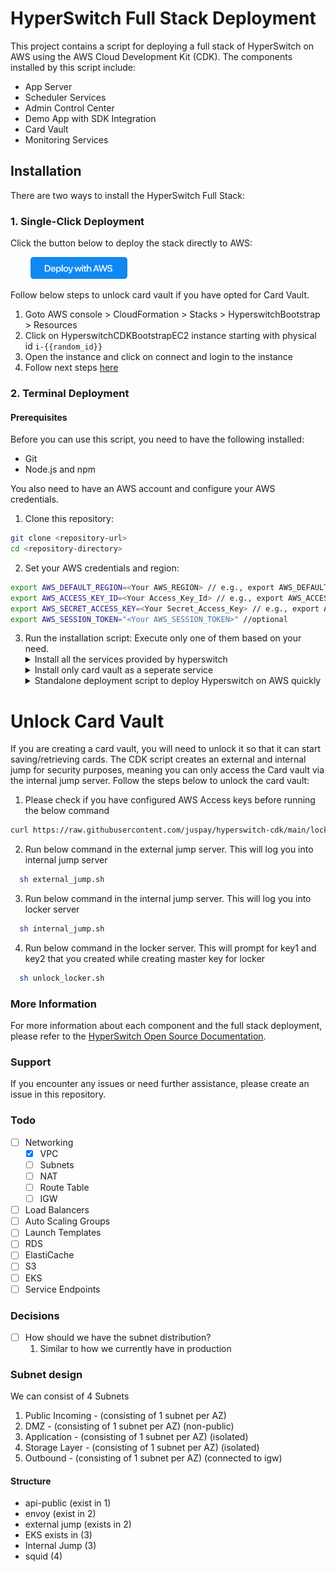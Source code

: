# HyperSwitch Full Stack Deployment

This project contains a script for deploying a full stack of HyperSwitch on AWS using the AWS Cloud Development Kit (CDK). The components installed by this script include:

- App Server
- Scheduler Services
- Admin Control Center
- Demo App with SDK Integration
- Card Vault
- Monitoring Services

## Installation

There are two ways to install the HyperSwitch Full Stack:

### 1. Single-Click Deployment

Click the button below to deploy the stack directly to AWS:

&emsp;&emsp; <a href="https://console.aws.amazon.com/cloudformation/home?#/stacks/new?stackName=HyperswitchBootstrap&templateURL=https://hyperswitch-synth.s3.eu-central-1.amazonaws.com/hs-starter-config.yaml"><img src="./images/aws_button.png" height="35"></a>

Follow below steps to unlock card vault if you have opted for Card Vault.

1. Goto AWS console > CloudFormation > Stacks > HyperswitchBootstrap > Resources
2. Click on HyperswitchCDKBootstrapEC2 instance starting with physical id `i-{{random_id}}`
3. Open the instance and click on connect and login to the instance
4. Follow next steps [here](#card_vault)

### 2. Terminal Deployment

#### Prerequisites

Before you can use this script, you need to have the following installed:

- Git
- Node.js and npm

You also need to have an AWS account and configure your AWS credentials.

1. Clone this repository:

```bash
git clone <repository-url>
cd <repository-directory>
```

2. Set your AWS credentials and region:

```bash
export AWS_DEFAULT_REGION=<Your AWS_REGION> // e.g., export AWS_DEFAULT_REGION=us-east-2
export AWS_ACCESS_KEY_ID=<Your Access_Key_Id> // e.g., export AWS_ACCESS_KEY_ID=AKIAIOSFODNN7EXAMPLE
export AWS_SECRET_ACCESS_KEY=<Your Secret_Access_Key> // e.g., export AWS_SECRET_ACCESS_KEY=wJalrXUtnFEMI/K7MDENG/bPxRfiCYEXAMPLEKEY
export AWS_SESSION_TOKEN="<Your AWS_SESSION_TOKEN>" //optional
```

3. Run the installation script:
    Execute only one of them based on your need.
    <details>
      <summary>Install all the services provided by hyperswitch</summary>
      <pre>sh install.sh</pre>
    </details>
    <details>
      <summary>Install only card vault as a seperate service</summary>
      <pre>sh install-locker.sh</pre>
    </details>
    <details>
      <summary>Standalone deployment script to deploy Hyperswitch on AWS quickly</summary>
      <pre>curl https://raw.githubusercontent.com/juspay/hyperswitch/main/aws/hyperswitch_aws_setup.sh | bash</pre>
  </details>


# <a name="card_vault"></a>Unlock Card Vault

If you are creating a card vault, you will need to unlock it so that it can start saving/retrieving cards. The CDK script creates an external and internal jump for security purposes, meaning you can only access the Card vault via the internal jump server. Follow the steps below to unlock the card vault:

1. Please check if you have configured AWS Access keys before running the below command

```bash
curl https://raw.githubusercontent.com/juspay/hyperswitch-cdk/main/locker.sh | bash
```

2. Run below command in the external jump server. This will log you into internal jump server

```bash
  sh external_jump.sh
```

3. Run below command in the internal jump server. This will log you into locker server

```bash
  sh internal_jump.sh
```

4. Run below command in the locker server. This will prompt for key1 and key2 that you created while creating master key for locker

```bash
  sh unlock_locker.sh
```

### More Information

For more information about each component and the full stack deployment, please refer to the [HyperSwitch Open Source Documentation](https://opensource.hyperswitch.io/hyperswitch-open-source/deploy-hyperswitch-on-aws/deploy-app-server/full-stack-deployment).

### Support

If you encounter any issues or need further assistance, please create an issue in this repository.

### Todo

- [ ] Networking
  - [x] VPC
  - [ ] Subnets
  - [ ] NAT
  - [ ] Route Table
  - [ ] IGW
- [ ] Load Balancers
- [ ] Auto Scaling Groups
- [ ] Launch Templates
- [ ] RDS
- [ ] ElastiCache
- [ ] S3
- [ ] EKS
- [ ] Service Endpoints

### Decisions

- [ ] How should we have the subnet distribution?
  1. Similar to how we currently have in production

### Subnet design

We can consist of 4 Subnets

1. Public Incoming - (consisting of 1 subnet per AZ)
2. DMZ - (consisting of 1 subnet per AZ) (non-public)
3. Application - (consisting of 1 subnet per AZ) (isolated)
4. Storage Layer - (consisting of 1 subnet per AZ) (isolated)
5. Outbound - (consisting of 1 subnet per AZ) (connected to igw)

#### Structure

- api-public (exist in 1)
- envoy (exist in 2)
- external jump (exists in 2)
- EKS exists in (3)
- Internal Jump (3)
- squid (4)
